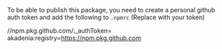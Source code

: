 To be able to publish this package, you need to create a personal github auth token and add the following to `.npmrc` (Replace <TOKEN> with your token)

//npm.pkg.github.com/:_authToken=<TOKEN>
akadenia:registry=https://npm.pkg.github.com